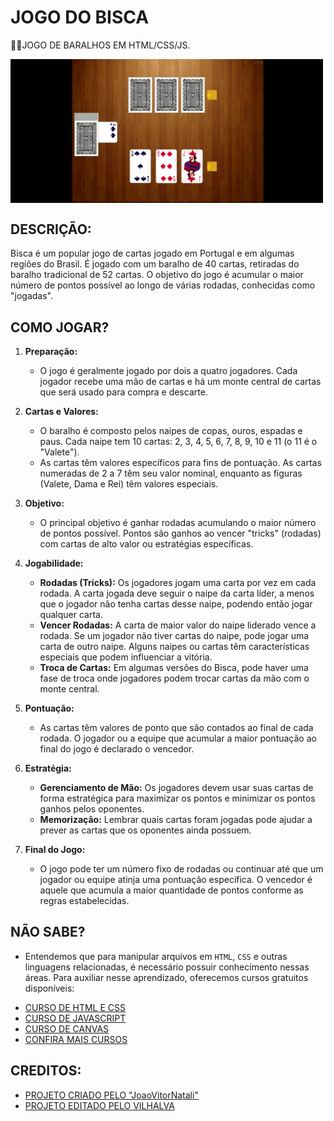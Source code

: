 # JOGO DO BISCA
👨‍🏫JOGO DE BARALHOS EM HTML/CSS/JS.

<img src="FOTO.png" align="center" width="500"> <br>  

## DESCRIÇÃO:
Bisca é um popular jogo de cartas jogado em Portugal e em algumas regiões do Brasil. É jogado com um baralho de 40 cartas, retiradas do baralho tradicional de 52 cartas. O objetivo do jogo é acumular o maior número de pontos possível ao longo de várias rodadas, conhecidas como "jogadas".

## COMO JOGAR?
1. **Preparação:**
   - O jogo é geralmente jogado por dois a quatro jogadores. Cada jogador recebe uma mão de cartas e há um monte central de cartas que será usado para compra e descarte.

2. **Cartas e Valores:**
   - O baralho é composto pelos naipes de copas, ouros, espadas e paus. Cada naipe tem 10 cartas: 2, 3, 4, 5, 6, 7, 8, 9, 10 e 11 (o 11 é o "Valete").
   - As cartas têm valores específicos para fins de pontuação. As cartas numeradas de 2 a 7 têm seu valor nominal, enquanto as figuras (Valete, Dama e Rei) têm valores especiais.

3. **Objetivo:**
   - O principal objetivo é ganhar rodadas acumulando o maior número de pontos possível. Pontos são ganhos ao vencer "tricks" (rodadas) com cartas de alto valor ou estratégias específicas.

4. **Jogabilidade:**
   - **Rodadas (Tricks):** Os jogadores jogam uma carta por vez em cada rodada. A carta jogada deve seguir o naipe da carta líder, a menos que o jogador não tenha cartas desse naipe, podendo então jogar qualquer carta.
   - **Vencer Rodadas:** A carta de maior valor do naipe liderado vence a rodada. Se um jogador não tiver cartas do naipe, pode jogar uma carta de outro naipe. Alguns naipes ou cartas têm características especiais que podem influenciar a vitória.
   - **Troca de Cartas:** Em algumas versões do Bisca, pode haver uma fase de troca onde jogadores podem trocar cartas da mão com o monte central.

5. **Pontuação:**
   - As cartas têm valores de ponto que são contados ao final de cada rodada. O jogador ou a equipe que acumular a maior pontuação ao final do jogo é declarado o vencedor.

6. **Estratégia:**
   - **Gerenciamento de Mão:** Os jogadores devem usar suas cartas de forma estratégica para maximizar os pontos e minimizar os pontos ganhos pelos oponentes.
   - **Memorização:** Lembrar quais cartas foram jogadas pode ajudar a prever as cartas que os oponentes ainda possuem.

7. **Final do Jogo:**
   - O jogo pode ter um número fixo de rodadas ou continuar até que um jogador ou equipe atinja uma pontuação específica. O vencedor é aquele que acumula a maior quantidade de pontos conforme as regras estabelecidas.

## NÃO SABE?
- Entendemos que para manipular arquivos em `HTML`, `CSS` e outras linguagens relacionadas, é necessário possuir conhecimento nessas áreas. Para auxiliar nesse aprendizado, oferecemos cursos gratuitos disponíveis:
* [CURSO DE HTML E CSS](https://github.com/VILHALVA/CURSO-DE-HTML-E-CSS)
* [CURSO DE JAVASCRIPT](https://github.com/VILHALVA/CURSO-DE-JAVASCRIPT)
* [CURSO DE CANVAS](https://github.com/VILHALVA/CURSO-DE-CANVAS)
* [CONFIRA MAIS CURSOS](https://github.com/VILHALVA?tab=repositories&q=+topic:CURSO)

## CREDITOS:
- [PROJETO CRIADO PELO "JoaoVitorNatali"](https://github.com/JoaoVitorNatali/bisca)
- [PROJETO EDITADO PELO VILHALVA](https://github.com/VILHALVA)
